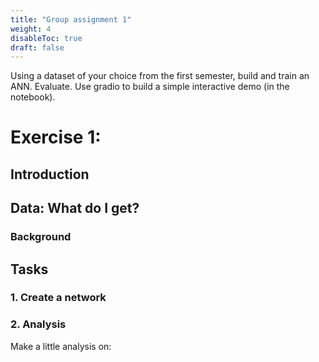 ```yaml
---
title: "Group assignment 1"
weight: 4
disableToc: true
draft: false
---
```


Using a dataset of your choice from the first semester, build and train an ANN. Evaluate. Use gradio to build a simple interactive demo (in the notebook).

# Exercise 1: 

## Introduction


## Data: What do I get?

### Background


## Tasks

### 1. Create a network



### 2. Analysis

Make a little analysis on:
